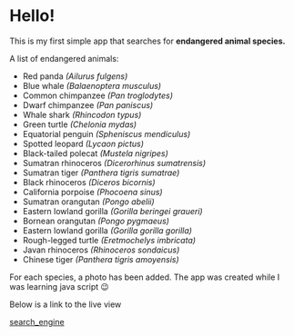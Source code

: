 # Hello!
This is my first simple app that searches for **endangered animal species.**

A list of endangered animals:

* Red panda _(Ailurus fulgens)_
* Blue whale _(Balaenoptera musculus)_
* Common chimpanzee _(Pan troglodytes)_
* Dwarf chimpanzee _(Pan paniscus)_
* Whale shark _(Rhincodon typus)_ 
* Green turtle _(Chelonia mydas)_
* Equatorial penguin _(Spheniscus mendiculus)_ 
* Spotted leopard _(Lycaon pictus)_ 
* Black-tailed polecat _(Mustela nigripes)_ 
* Sumatran rhinoceros _(Dicerorhinus sumatrensis)_
* Sumatran tiger _(Panthera tigris sumatrae)_
* Black rhinoceros _(Diceros bicornis)_
* California porpoise _(Phocoena sinus)_
* Sumatran orangutan _(Pongo abelii)_
* Eastern lowland gorilla _(Gorilla beringei graueri)_
* Bornean orangutan _(Pongo pygmaeus)_
* Eastern lowland gorilla _(Gorilla gorilla gorilla)_
* Rough-legged turtle _(Eretmochelys imbricata)_ 
* Javan rhinoceros _(Rhinoceros sondaicus)_
* Chinese tiger _(Panthera tigris amoyensis)_

For each species, a photo has been added.
The app was created while I was learning java script 😉

Below is a link to the live view

[search_engine](https://mondom.github.io/search_engine/)